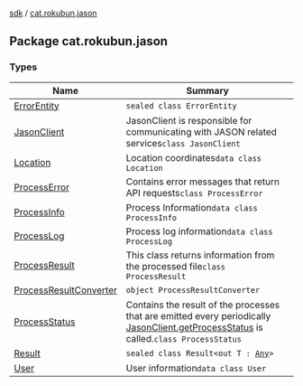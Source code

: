 [sdk](../index.md) / [cat.rokubun.jason](./index.md)

## Package cat.rokubun.jason

### Types

| Name | Summary |
|---|---|
| [ErrorEntity](-error-entity/index.md) | `sealed class ErrorEntity` |
| [JasonClient](-jason-client/index.md) | JasonClient is responsible for communicating with JASON related services`class JasonClient` |
| [Location](-location/index.md) | Location coordinates`data class Location` |
| [ProcessError](-process-error/index.md) | Contains error messages that return API requests`class ProcessError` |
| [ProcessInfo](-process-info/index.md) | Process Information`data class ProcessInfo` |
| [ProcessLog](-process-log/index.md) | Process log information`data class ProcessLog` |
| [ProcessResult](-process-result/index.md) | This class returns information from the processed file`class ProcessResult` |
| [ProcessResultConverter](-process-result-converter/index.md) | `object ProcessResultConverter` |
| [ProcessStatus](-process-status/index.md) | Contains the result of the processes that are emitted every periodically [JasonClient.getProcessStatus](-jason-client/get-process-status.md) is called.`class ProcessStatus` |
| [Result](-result/index.md) | `sealed class Result<out T : `[`Any`](https://kotlinlang.org/api/latest/jvm/stdlib/kotlin/-any/index.html)`>` |
| [User](-user/index.md) | User information`data class User` |
